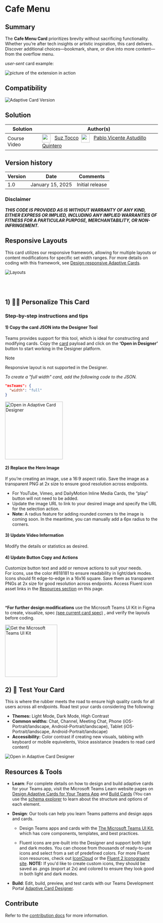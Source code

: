 # Cafe Menu

## Summary

The <b>Cafe Menu Card</b> prioritizes brevity without sacrificing functionality. Whether you’re after tech insights or artistic inspiration, this card delivers. Discover additional choices—bookmark, share, or dive into more content—from the overflow menu.

_user-sent_ card example:

![picture of the extension in action](assets/menu_card.png)

## Compatibility

![Adaptive Card Version](https://img.shields.io/badge/Adaptive%20Card%20Version-1.5-green.svg)

## Solution

Solution|Author(s)
--------|---------
Course Video | <a href="https://github.com/SuzanneTocco"><img align="center" width="28" height="28" src="https://wsrv.nl/?url=https://avatars.githubusercontent.com/u/149005128?v=4&w=36&h=36&fit=cover&mask=circle"></a> &nbsp; [Suz Tocco](https://github.com/SuzanneTocco) &nbsp;<a href="https://github.com/pabloas-ms"><img align="center" width="28" height="28" src="https://wsrv.nl/?url=https://avatars.githubusercontent.com/u/160079710?v=4&w=36&h=36&fit=cover&mask=circle"></a> &nbsp; [Pablo Vicente Astudillo Quintero](https://github.com/pabloas-ms) | Microsoft  

## Version history

Version|Date|Comments
-------|----|--------
1.0| January 15, 2025 | Initial release

### Disclaimer

_**THIS CODE IS PROVIDED _AS IS_ WITHOUT WARRANTY OF ANY KIND, EITHER EXPRESS OR IMPLIED, INCLUDING ANY IMPLIED WARRANTIES OF FITNESS FOR A PARTICULAR PURPOSE, MERCHANTABILITY, OR NON-INFRINGEMENT.**_

## Responsive Layouts

This card utilizes our responsive framework, allowing for multiple layouts or content modifications for specific set width ranges. For more details on coding with this framework, see <a href="https://learn.microsoft.com/en-us/microsoftteams/platform/task-modules-and-cards/cards/cards-format?tabs=adaptive-md%2Cdesktop%2Cconnector-html#adaptive-card-responsive-layout">Design responsive Adaptive Cards</a>.

![Layouts](assets/card-layouts.png)

<br/><br/>

## 1) 👩‍🎨 Personalize This Card

### Step-by-step instructions and tips

#### 1) Copy the card JSON into the Designer Tool

Teams provides support for this tool, which is ideal for constructing and modifying cards. Copy the [card](card.json) payload and click on the <b>‘Open in Designer’</b> button to start working in the Designer platform.

> [!NOTE]
> Responsive layout is not supported in the Designer.

_To create a "full width" card, add the following code to the JSON._ <br>

```json
"msTeams": {
  "width": "full"
}
```

<a href="https://dev.teams.microsoft.com/cards/new" target="_blank">
  <img src="../../assets/open_designer_button.png" width="190" alt="Open in Adaptive Card Designer" />
</a>

#### 2) Replace the Hero Image

If you’re creating an image, use a 16:9 aspect ratio. Save the image as a transparent PNG at 2x size to ensure good resolution across endpoints.

* For YouTube, Vimeo, and DailyMotion Inline Media Cards, the “play” button will not need to be added.
* Update the image URL to link to your desired image and specify the URL for the selection action.
* <b>Note:</b> A radius feature for adding rounded corners to the image is coming soon. In the meantime, you can manually add a 6px radius to the corners.

#### 3) Update Video Information

Modify the details or statistics as desired.

#### 4) Update Button Copy and Actions

Customize button text and add or remove actions to suit your needs. <br>
For icons, use the color #818181 to ensure readability in light/dark modes. Icons should fit edge-to-edge in a 16x16 square. Save them as transparent PNGs at 2x size for good resolution across endpoints. Access Fluent icon asset links in the [Resources section](#resources--tools) on this page.

<br>

***For further design modifications** use the Microsoft Teams UI Kit in Figma to create, visualize, spec <a href="assets/videoCard_spec.png">(see current card spec)</a> , and verify the layouts before coding.<br />

<a href="https://www.figma.com/community/file/916836509871353159">
<img src="../../assets/teams_ui_kit_button.png" width="172" alt="Get the Microsoft Teams UI Kit" />
</a>

<br>

## 2) 🚗 Test Your Card

This is where the rubber meets the road to ensure high quality cards for all users across all endpoints. Road test your cards considering the following:

* <b>Themes:</b> Light Mode, Dark Mode, High Contrast
* <b>Common widths:</b> Chat, Channel, Meeting Chat, Phone (iOS- Portrait/landscape, Android-Portrait/landscape), Tablet (iOS- Portrait/landscape, Android-Portrait/landscape)
* <b>Accessibility:</b> Color contrast if creating new visuals, tabbing with keyboard or mobile equivelents, Voice assistance (readers to read card content)

<img src="../../assets/QAChecklist.png" alt="Open in Adaptive Card Designer" />

## Resources & Tools ##

* **Learn**: For complete details on how to design and build adaptive cards for your Teams app, visit the Microsoft Teams Learn website pages on  [Design Adaptive Cards for Your Teams App](https://learn.microsoft.com/en-us/microsoftteams/platform/task-modules-and-cards/cards/design-effective-cards?tabs=design) and [Build Cards](https://learn.microsoft.com/en-us/microsoftteams/platform/task-modules-and-cards/what-are-cards) (You can use the [schema explorer](https://adaptivecards.io/explorer/) to learn about the structure and options of each element.

* **Design**: Our tools can help you learn Teams patterns and design apps and cards.

  * Design Teams apps and cards with the [The Microsoft Teams UI Kit](https://www.figma.com/community/file/916836509871353159), which has core components, templates, and best practices.
 
  * Fluent icons are pre-built into the Designer and support both light and dark modes. You can choose from thousands of ready-to-use icons and select from a set of predefined colors. For more Fluent icon resources, check out [IconCloud](https://iconcloud.design/browse/Fluent%20System%20Library/Fluent%20Regular) or the [Fluent 2 Iconography site](https://fluent2.microsoft.design/iconography). <B>NOTE:</B> If you'd like to create custom icons, they should be saved as .pngs (export at 2x) and colored to ensure they look good in both light and dark modes.

* **Build**: Edit, build, preview, and test cards with our Teams Development Portal [Adaptive Card Designer](https://dev.teams.microsoft.com/cards).

</p>

## Contribute ##

Refer to the [contribution docs](/CONTRIBUTE.md) for more information.
